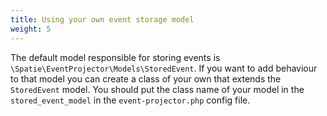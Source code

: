 ```yaml
---
title: Using your own event storage model
weight: 5
---
```


The default model responsible for storing events is `\Spatie\EventProjector\Models\StoredEvent`. If you want to add behaviour to that model you can create a class of your own that extends the `StoredEvent` model. You should put the class name of your model in the `stored_event_model` in the `event-projector.php` config file.
